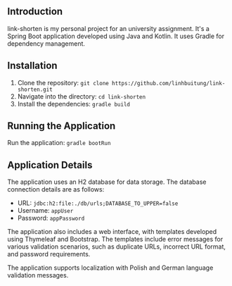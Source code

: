 ## Introduction

link-shorten is my personal project for an university assignment. It's a Spring Boot application developed using Java and Kotlin. It uses Gradle for dependency management.


## Installation

1. Clone the repository: `git clone https://github.com/linhbuitung/link-shorten.git`
2. Navigate into the directory: `cd link-shorten`
3. Install the dependencies: `gradle build`

## Running the Application

Run the application: `gradle bootRun`

## Application Details

The application uses an H2 database for data storage. The database connection details are as follows:

- URL: `jdbc:h2:file:./db/urls;DATABASE_TO_UPPER=false`
- Username: `appUser`
- Password: `appPassword`

The application also includes a web interface, with templates developed using Thymeleaf and Bootstrap. The templates include error messages for various validation scenarios, such as duplicate URLs, incorrect URL format, and password requirements.

The application supports localization with Polish and German language validation messages.

